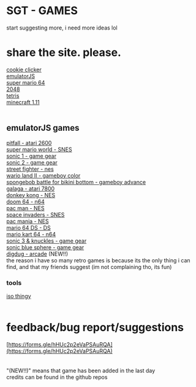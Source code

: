 # SGT - GAMES<br>
start suggesting more, i need more ideas lol <br>
# share the site. please.<br>
[cookie clicker](https://schoolgamethingy.github.io/sgt-cookieclicker/) <br>
[emulatorJS](https://schoolgamethingy.github.io/sgt-EmulatorJS/) <br>
[super mario 64](https://schoolgamethingy.github.io/sgt-sm64/) <br>
[2048](https://schoolgamethingy.github.io/sgt-2048/) <br> 
[tetris](https://schoolgamethingy.github.io/sgt-tetris/) <br>
[minecraft 1.11](https://schoolgamethingy.github.io/sgt-minecraft/)<br>
<br>
## emulatorJS games <br>
[pitfall - atari 2600](https://schoolgamethingy.github.io/sgt-pitfall/)<br>
[super mario world - SNES](https://schoolgamethingy.github.io/sgt-smw/)<br>
[sonic 1 - game gear](https://schoolgamethingy.github.io/sgt-sonic1/)<br>
[sonic 2 - game gear](https://schoolgamethingy.github.io/sgt-sonic2/)<br>
[street fighter - nes](https://schoolgamethingy.github.io/sgt-stfighter/)<br>
[wario land II - gameboy color](https://schoolgamethingy.github.io/sgt-warioland/)<br>
[spongebob battle for bikini bottom - gameboy advance](https://schoolgamethingy.github.io/sgt-spongebob/)<br>
[galaga - atari 7800](https://schoolgamethingy.github.io/sgt-galaga/)<br>
[donkey kong - NES](https://schoolgamethingy.github.io/sgt-donkeykong/)<br>
[doom 64 - n64](https://schoolgamethingy.github.io/sgt-doom64/)<br>
[pac man - NES](https://schoolgamethingy.github.io/sgt-pacman/)<br>
[space invaders - SNES](https://schoolgamethingy.github.io/sgt-invader)<br>
[pac mania - NES](https://schoolgamethingy.github.io/sgt-mania)<br>
[mario 64 DS - DS](https://schoolgamethingy.github.io/sgt-mario64ds) <br>
[mario kart 64 - n64](https://schoolgamethingy.github.io/sgt-mariokart64/)<br>
[sonic 3 & knuckles - game gear](https://schoolgamethingy.github.io/sgt-sonic&knuckles) <br>
[sonic blue sphere - game gear](https://schoolgamethingy.github.io/sgt-bluesphere) <br>
[digdug - arcade](https://schoolgamethingy.github.io/sgt-digdug/) (NEW!!)<br>
the reason i have so many retro games is because its the only thing i can find, and that my friends suggest (im not complaining tho, its fun)
### tools <br>
[iso thingy](https://schoolgamethingy.github.io/sgt-RomPatcher.js/) <br>
<br>
# feedback/bug report/suggestions <br>
[https://forms.gle/hHUc2p2eVaPSAuRQA](https://forms.gle/hHUc2p2eVaPSAuRQA)<br>
<br>
<br>
"(NEW!!)" means that game has been added in the last day <br>
credits can be found in the github repos
